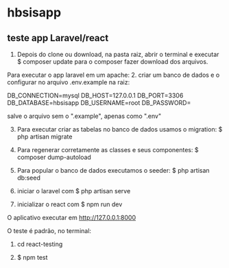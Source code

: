 # hbsisapp
## teste app Laravel/react

1. Depois do clone ou download, na pasta raiz, abrir o terminal e executar $ composer update para o composer fazer download dos arquivos.

Para executar o app laravel em um apache:
2. criar um banco de dados e o configurar no arquivo .env.example na raiz:


DB_CONNECTION=mysql
DB_HOST=127.0.0.1
DB_PORT=3306
DB_DATABASE=hbsisapp
DB_USERNAME=root
DB_PASSWORD=

salve o arquivo sem o ".example", apenas como ".env"

3. Para executar criar as tabelas no banco de dados usamos o migration: $ php artisan migrate

4. Para regenerar corretamente as classes e seus componentes: $ composer dump-autoload

5.  Para popular o banco de dados executamos o seeder: $ php artisan db:seed

6. iniciar o laravel com $ php artisan serve

7. inicializar o react com $ npm run dev

O aplicativo executar em http://127.0.0.1:8000

O teste é padrão, no terminal:

1. cd react-testing

2. $ npm test
